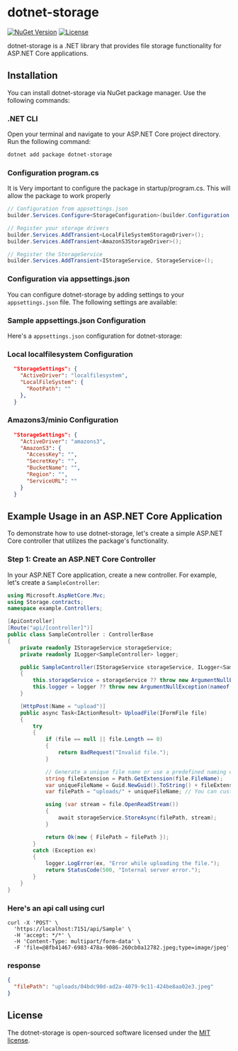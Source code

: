 # dotnet-storage

[![NuGet Version](https://img.shields.io/nuget/v/dotnet-storage)](https://www.nuget.org/packages/dotnet-storage/)
[![License](https://img.shields.io/github/license/YourGitHubUsername/YourPackageName)](https://github.com/simphiwehlabisa/dotnet-storage/blob/main/LICENSE)

dotnet-storage is a .NET library that provides file storage functionality for ASP.NET Core applications.

## Installation

You can install dotnet-storage via NuGet package manager. Use the following commands:

### .NET CLI

Open your terminal and navigate to your ASP.NET Core project directory. Run the following command:

```bash
dotnet add package dotnet-storage
```
### Configuration program.cs
It is Very important to configure the package in startup/program.cs.
This will allow the package to work properly
```csharp
// Configuration from appsettings.json
builder.Services.Configure<StorageConfiguration>(builder.Configuration.GetSection("StorageSettings"));

// Register your storage drivers
builder.Services.AddTransient<LocalFileSystemStorageDriver>();
builder.Services.AddTransient<AmazonS3StorageDriver>();

// Register the StorageService
builder.Services.AddTransient<IStorageService, StorageService>();
```

### Configuration via appsettings.json

You can configure dotnet-storage by adding settings to your `appsettings.json` file. The following settings are available:

### Sample appsettings.json Configuration

Here's a `appsettings.json` configuration for dotnet-storage:

### Local localfilesystem Configuration

```json
  "StorageSettings": {
    "ActiveDriver": "localfilesystem", 
    "LocalFileSystem": {
      "RootPath": ""
    },
  }
```

### Amazons3/minio Configuration

```json
  "StorageSettings": {
    "ActiveDriver": "amazons3", 
    "AmazonS3": {
      "AccessKey": "",
      "SecretKey": "",
      "BucketName": "",
      "Region": "",
      "ServiceURL": ""
    }
  }
```

## Example Usage in an ASP.NET Core Application

To demonstrate how to use dotnet-storage, let's create a simple ASP.NET Core controller that utilizes the package's functionality.

### Step 1: Create an ASP.NET Core Controller

In your ASP.NET Core application, create a new controller. For example, let's create a `SampleController`:

```csharp
using Microsoft.AspNetCore.Mvc;
using Storage.contracts;
namespace example.Controllers;

[ApiController]
[Route("api/[controller]")]
public class SampleController : ControllerBase
{
    private readonly IStorageService storageService;
    private readonly ILogger<SampleController> logger;

    public SampleController(IStorageService storageService, ILogger<SampleController> logger)
    {
        this.storageService = storageService ?? throw new ArgumentNullException(nameof(storageService));
        this.logger = logger ?? throw new ArgumentNullException(nameof(logger));
    }

    [HttpPost(Name = "upload")]
    public async Task<IActionResult> UploadFile(IFormFile file)
    {
        try
        {
            if (file == null || file.Length == 0)
            {
                return BadRequest("Invalid file.");
            }

            // Generate a unique file name or use a predefined naming convention
            string fileExtension = Path.GetExtension(file.FileName);
            var uniqueFileName = Guid.NewGuid().ToString() + fileExtension;
            var filePath = "uploads/" + uniqueFileName; // You can customize the storage path

            using (var stream = file.OpenReadStream())
            {
                await storageService.StoreAsync(filePath, stream);
            }

            return Ok(new { FilePath = filePath });
        }
        catch (Exception ex)
        {
            logger.LogError(ex, "Error while uploading the file.");
            return StatusCode(500, "Internal server error.");
        }
    }
}
```

### Here's an api call using curl

```curl
curl -X 'POST' \
  'https://localhost:7151/api/Sample' \
  -H 'accept: */*' \
  -H 'Content-Type: multipart/form-data' \
  -F 'file=@8fb41467-6983-478a-9086-260cb0a12782.jpeg;type=image/jpeg'
```

### response

```json
{
  "filePath": "uploads/04bdc90d-ad2a-4079-9c11-424be8aa02e3.jpeg"
}
```

## License

The dotnet-storage is open-sourced software licensed under the [MIT license](LICENSE.md).